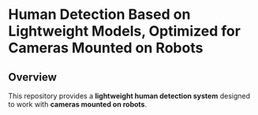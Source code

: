 # Human Detection Based on Lightweight Models, Optimized for Cameras Mounted on Robots

## Overview

This repository provides a **lightweight human detection system** designed to work with **cameras mounted on robots**. 
